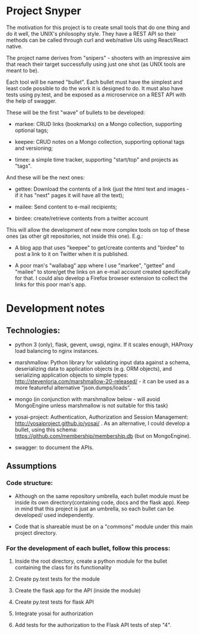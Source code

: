 # Project Snyper

The motivation for this project is to create small tools that do one thing and
do it well, the UNIX's philosophy style. They have a REST API so
their methods can be called through curl and web/native UIs using React/React 
native.

The project name derives from "snipers" - shooters with an impressive aim that
reach their target successfully using just one shot (as UNIX tools are meant to
be).

Each tool will be named "bullet". Each bullet must have the simplest and least 
code possible to do the work it is designed to do. It must also have tests 
using py.test, and be exposed as a microservice on a REST API 
with the help of swagger.  

These will be the first "wave" of bullets to be developed: 

- markee: CRUD links (bookmarks) on a Mongo collection, supporting 
optional tags;

- keepee: CRUD notes on a Mongo collection, supporting optional tags 
and versioning;

- timee: a simple time tracker, supporting "start/top" and projects as "tags".

And these will be the next ones:

- gettee: Download the contents of a link (just the html text and images - 
if it has "next" pages it will have all the text);

- mailee: Send content to e-mail recipients;

- birdee: create/retrieve contents from a twitter account

This will allow the development of new more complex tools on top of these ones 
(as other git repositories, not inside this one). E.g.: 

- A blog app that uses "keepee" to get/create contents and "birdee" to post a
    link to it on Twitter when it is published.

- A poor man's "wallabag" app where I use "markee", "gettee" and 
"mailee" to store/get the links on an e-mail account created specifically 
for that. I could also develop a Firefox browser extension to collect the links 
for this poor man's app.  

# Development notes

## Technologies: 

- python 3 (only), flask, gevent, uwsgi, nginx. If it scales enough, 
HAProxy load balancing to nginx instances. 

- marshmallow: Python library for validating input data against a schema,
  deserializing data to application objects (e.g. ORM objects), and serializing
application objects to simple types:
http://stevenloria.com/marshmallow-20-released/ - it can be used as a more
featureful alternative “json.dumps/loads”. 

- mongo (in conjunction with marshmallow below - will avoid MongoEngine unless
  marshmallow is not suitable for this task)

- yosai-project: Authentication, Authorization and Session Management:
  http://yosaiproject.github.io/yosai/ . As an alternative, I could develop
a bullet, using this schema: https://github.com/membership/membership.db (but
on MongoEngine). 

- swagger: to document the APIs. 


## Assumptions

### Code structure: 

- Although on the same repository umbrella, each bullet module must be 
inside its own directory(containing code, docs and the flask app). Keep in 
mind that this project is just an umbrella, so each bullet can be developed/
used independently. 
 
- Code that is shareable must be on a "commons" module under this main project 
directory.

### For the development of each bullet, follow this process: 

1) Inside the root directory, create a python module for the bullet 
containing the class for its functionality

2) Create py.test tests for the module

3) Create the flask app for the API (inside the module)
 
4) Create py.test tests for flask API

5) Integrate yosai for authorization

6) Add tests for the authorization to the Flask API tests of step "4".

